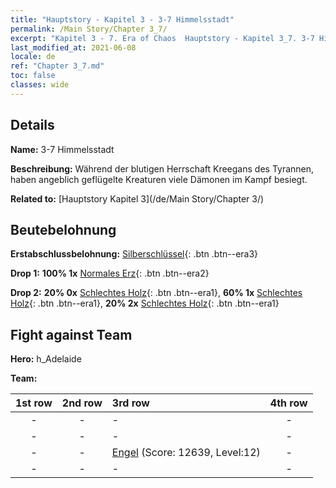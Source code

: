 ```yaml
---
title: "Hauptstory - Kapitel 3 - 3-7 Himmelsstadt"
permalink: /Main Story/Chapter 3_7/
excerpt: "Kapitel 3 - 7. Era of Chaos  Hauptstory - Kapitel 3_7. 3-7 Himmelsstadt"
last_modified_at: 2021-06-08
locale: de
ref: "Chapter 3_7.md"
toc: false
classes: wide
---
```


## Details

 **Name:** 3-7 Himmelsstadt

 **Beschreibung:** Während der blutigen Herrschaft Kreegans des Tyrannen, haben angeblich geflügelte Kreaturen viele Dämonen im Kampf besiegt.

 **Related to:** [Hauptstory Kapitel 3](/de/Main Story/Chapter 3/)

## Beutebelohnung

 **Erstabschlussbelohnung:** [Silberschlüssel](/ItemsDE/con_693/){: .btn .btn--era3}

 **Drop 1:** **100% 1x** [Normales Erz](/ItemsDE/mat_6/){: .btn .btn--era2}

 **Drop 2:** **20% 0x** [Schlechtes Holz](/ItemsDE/mat_1/){: .btn .btn--era1}, **60% 1x** [Schlechtes Holz](/ItemsDE/mat_1/){: .btn .btn--era1}, **20% 2x** [Schlechtes Holz](/ItemsDE/mat_1/){: .btn .btn--era1}


## Fight against Team
 **Hero:** h_Adelaide

 **Team:**


  | 1st row | 2nd row | 3rd row | 4th row |
  |:----:|:----:|:----|:----:|
  | - | - | - | - |
  | - | - | - | - |
  | - | - | [Engel](/de/units/Angel/) (Score: 12639, Level:12)  | - |
  | - | - | - | - |


